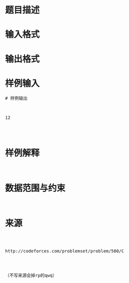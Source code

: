 

# 题目描述



# 输入格式



# 输出格式



# 样例输入


<pre>
# 样例输出


<pre>12</pre>

# 样例解释



# 数据范围与约束



# 来源


<p>
http://codeforces.com/problemset/problem/500/C
</p>
<p>
（不写来源会掉rp的qwq）
</p>

